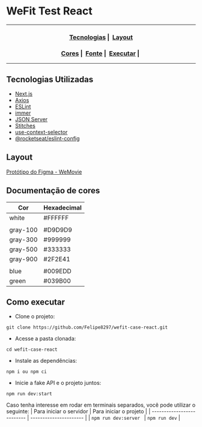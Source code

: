 # WeFit Test React

---

<h3 align="center">
  <a href="#rocket-tecnologias-utilizadas">Tecnologias</a>&nbsp;|&nbsp;
  <a href="#art-layout">Layout</a>
</h3>
<h3 align="center">
  <a href="#rainbow-documenta%C3%A7%C3%A3o-de-cores">Cores</a>&nbsp;|&nbsp;
  <a href="#abc-fonte-utilizada">Fonte</a>&nbsp;|&nbsp;
  <a href="#zap-como-executar">Executar</a>&nbsp;|&nbsp;
</h3>

---

## Tecnologias Utilizadas

- [Next.js](https://nextjs.org/)
- [Axios](https://axios-http.com/)
- [ESLint](https://eslint.org/)
- [immer](https://github.com/immerjs/immer#readme)
- [JSON Server](https://github.com/typicode/json-server)
- [Stitches](https://stitches.dev/)
- [use-context-selector](https://github.com/dai-shi/use-context-selector#readme)
- [@rocketseat/eslint-config](https://github.com/rocketseat/eslint-config-rocketseat#readme)


## Layout

[Protótipo do Figma - WeMovie](https://www.figma.com/file/0ZyTELvPCSCnib16XG49YP/Teste-Front-React-WeFit---2022?node-id=0%3A1)

## Documentação de cores

| Cor       | Hexadecimal |
| --------- | ----------- |
| white     | #FFFFFF     |
|           |             |
| gray-100  | #D9D9D9     |
| gray-300  | #999999     |
| gray-500  | #333333     |
| gray-900  | #2F2E41     |
|           |             |
| blue      | #009EDD     |
| green     | #039B00     |


## Como executar

- Clone o projeto:
```
git clone https://github.com/Felipe8297/wefit-case-react.git
```
- Acesse a pasta clonada:
```
cd wefit-case-react
```
- Instale as dependências:
```
npm i ou npm ci
```
- Inicie a fake API e o projeto juntos:
```
npm run dev:start
```

Caso tenha interesse em rodar em terminais separados, você pode utilizar o seguinte:
| Para iniciar o servidor    | Para iniciar o projeto |
| -------------------------- | ---------------------- |
| ```npm run dev:server ``` | ``` npm run dev ```    |
